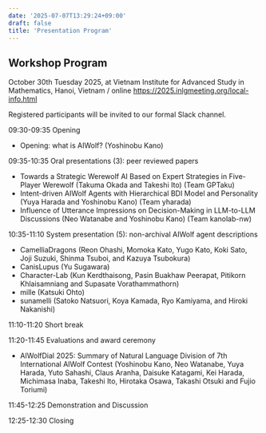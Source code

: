 ```yaml
---
date: '2025-07-07T13:29:24+09:00'
draft: false
title: 'Presentation Program'
---
```


## Workshop Program

October 30th Tuesday 2025, at Vietnam Institute for Advanced Study in Mathematics, Hanoi, Vietnam / online
https://2025.inlgmeeting.org/local-info.html

Registered participants will be invited to our formal Slack channel.

09:30-09:35 Opening

- Opening: what is AIWolf? (Yoshinobu Kano)

09:35-10:35 Oral presentations (3): peer reviewed papers

- Towards a Strategic Werewolf AI Based on Expert Strategies in Five-Player Werewolf (Takuma Okada and Takeshi Ito) (Team GPTaku)
- Intent-driven AIWolf Agents with Hierarchical BDI Model and Personality (Yuya Harada and Yoshinobu Kano) (Team yharada)
- Influence of Utterance Impressions on Decision-Making in LLM-to-LLM Discussions (Neo Watanabe and Yoshinobu Kano) (Team kanolab-nw)

10:35-11:10 System presentation (5): non-archival AIWolf agent descriptions

- CamelliaDragons (Reon Ohashi, Momoka Kato, Yugo Kato, Koki Sato, Joji Suzuki, Shinma Tsuboi, and Kazuya Tsubokura)
- CanisLupus (Yu Sugawara)
- Character-Lab (Kun Kerdthaisong, Pasin Buakhaw Peerapat, Pitikorn Khlaisamniang and Supasate Vorathammathorn)
- mille (Katsuki Ohto)
- sunamelli (Satoko Natsuori, Koya Kamada, Ryo Kamiyama, and Hiroki Nakanishi)

11:10-11:20 Short break

11:20-11:45 Evaluations and award ceremony  

- AIWolfDial 2025: Summary of Natural Language Division of 7th International AIWolf Contest (Yoshinobu Kano, Neo Watanabe, Yuya Harada, Yuto Sahashi, Claus Aranha, Daisuke Katagami, Kei Harada, Michimasa Inaba, Takeshi Ito, Hirotaka Osawa, Takashi Otsuki and Fujio Toriumi)

11:45-12:25 Demonstration and Discussion

12:25-12:30 Closing

